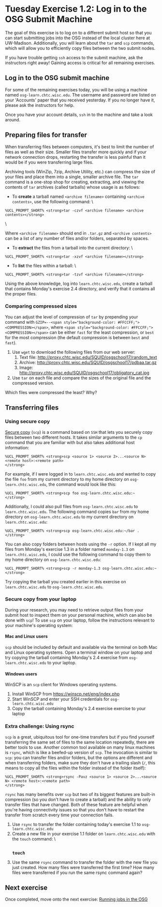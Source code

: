 Tuesday Exercise 1.2: Log in to the OSG Submit Machine
======================================================

The goal of this exercise is to log on to a different submit host so that you can start submitting jobs into the OSG instead of the local cluster here at UW-Madison. Additionally, you will learn about the `tar` and `scp` commands, which will allow you to efficiently copy files between the two submit nodes.

If you have trouble getting `ssh` access to the submit machine, ask the instructors right away! Gaining access is critical for all remaining exercises.

Log in to the OSG submit machine
--------------------------------

For some of the remaining exercises today, you will be using a machine named `osg-learn.chtc.wisc.edu`. The username and password are listed on your 'Accounts' paper that you received yesterday. If you no longer have it, please ask the instructors for help.

Once you have your account details, `ssh` in to the machine and take a look around.

Preparing files for transfer
----------------------------

When transferring files between computers, it's best to limit the number of files as well as their size. Smaller files transfer more quickly and if your network connection drops, restarting the transfer is less painful than it would be if you were transferring large files.

Archiving tools (WinZip, 7zip, Archive Utility, etc.) can compress the size of your files and place them into a single, smaller archive file. The `tar` command is a one-stop shop for creating, extracting, and viewing the contents of `tar` archives (called tarballs) whose usage is as follows:

-   To **create** a tarball named `<archive filename>` containing `<archive contents>`, use the following command: \\

``` console
%UCL_PROMPT_SHORT% <strong>tar -czvf <archive filename> <archive contents></strong>
```

\\ <p> Where `<archive filename>` should end in `.tar.gz` and `<archive contents>` can be a list of any number of files and/or folders, separated by spaces.</p>

-   To **extract** the files from a tarball into the current directory: \\

``` console
%UCL_PROMPT_SHORT% <strong>tar -xzvf <archive filename></strong>
```

-   To **list** the files within a tarball: \\

``` console
%UCL_PROMPT_SHORT% <strong>tar -tzvf <archive filename></strong>
```

Using the above knowledge, log into `learn.chtc.wisc.edu`, create a tarball that contains Monday's exercise 2.4 directory, and verify that it contains all the proper files.

### Comparing compressed sizes

You can adjust the level of compression of `tar` by prepending your command with `GZIP=--<span style="background-color: #FFCCFF;"><COMPRESSION></span>`, where `<span style="background-color: #FFCCFF;"><COMPRESSION></span>` can be either `fast` for the least compression, or `best` for the most compression (the default compression is between `best` and `fast`).

1.  Use `wget` to download the following files from our web server:
    1.  Text file: <http://proxy.chtc.wisc.edu/SQUID/osgschool17/random_text>
    2.  Archive: <http://proxy.chtc.wisc.edu/SQUID/osgschool17/pdbaa.tar.gz>
    3.  Image: <http://proxy.chtc.wisc.edu/SQUID/osgschool17/obligatory_cat.jpg>
2.  Use `tar` on each file and compare the sizes of the original file and the compressed version.

Which files were compressed the least? Why?

Transferring files
------------------

### Using secure copy

[Secure copy](https://en.wikipedia.org/wiki/Secure_copy) (`scp`) is a command based on `SSH` that lets you securely copy files between two different hosts. It takes similar arguments to the `cp` command that you are familiar with but also takes additional host information:

``` console
%UCL_PROMPT_SHORT% <strong>scp <source 1> <source 2>...<source N> <remote host>:<remote path> 
</strong>
```

For example, if I were logged in to `learn.chtc.wisc.edu` and wanted to copy the file `foo` from my current directory to my home directory on `osg-learn.chtc.wisc.edu`, the command would look like this:

``` console
%UCL_PROMPT_SHORT% <strong>scp foo osg-learn.chtc.wisc.edu:~
</strong>
```

Additionally, I could also pull files from `osg-learn.chtc.wisc.edu` to `learn.chtc.wisc.edu`. The following command copies `bar` from my home directory on `osg-learn.chtc.wisc.edu` to my current directory on `learn.chtc.wisc.edu`:

``` console
%UCL_PROMPT_SHORT% <strong>scp osg-learn.chtc.wisc.edu:~/bar .
</strong>
```

You can also copy folders between hosts using the `-r` option. If I kept all my files from Monday's exercise 1.3 in a folder named `monday-1.3` on `learn.chtc.wisc.edu`, I could use the following command to copy them to my home directory on `osg-learn.chtc.wisc.edu`:

``` console
%UCL_PROMPT_SHORT% <strong>scp -r monday-1.3 osg-learn.chtc.wisc.edu:~
</strong>
```

Try copying the tarball you created earlier in this exercise on `learn.chtc.wisc.edu` to `osg-learn.chtc.wisc.edu`.

### Secure copy from your laptop

During your research, you may need to retrieve output files from your submit host to inspect them on your personal machine, which can also be done with `scp`! To use `scp` on your laptop, follow the instructions relevant to your machine's operating system:

#### Mac and Linux users

`scp` should be included by default and available via the terminal on both Mac and Linux operating systems. Open a terminal window on your laptop and try copying the tarball containing Monday's 2.4 exercise from `osg-learn.chtc.wisc.edu` to your laptop.

#### Windows users

WinSCP is an `scp` client for Windows operating systems.

1.  Install WinSCP from <https://winscp.net/eng/index.php>
2.  Start WinSCP and enter your SSH credentials for `osg-learn.chtc.wisc.edu`
3.  Copy the tarball containing Monday's 2.4 exercise exercise to your laptop

### Extra challenge: Using rsync

`scp` is a great, ubiquitous tool for one-time transfers but if you find yourself transferring the same set of files to the same location repeatedly, there are better tools to use. Another common tool available on many linux machines is `rsync`, which is like a beefed-up version of `scp`. The invocation is similar to `scp`: you can transfer files and/or folders, but the options are different and when transferring folders, make sure they don't have a trailing slash (`/`, this means to copy all the files within the folder instead of the folder itself):

``` console
%UCL_PROMPT_SHORT% <strong>rsync -Pavz <source 1> <source 2>...<source N> <remote host>:<remote path> 
</strong>
```

`rsync` has many benefits over `scp` but two of its biggest features are built-in compression (so you don't have to create a tarball) and the ability to only transfer files that have changed. Both of these feature are helpful when you're having connectivity issues so that you don't have to restart the transfer from scratch every time your connection fails.

1.  Use `rsync` to transfer the folder containing today's exercise 1.1 to `osg-learn.chtc.wisc.edu`
2.  Create a new file in your exercise 1.1 folder on `learn.chtc.wisc.edu` with the `touch` command: \\ <pre class="screen"><span class="twiki-macro UCL_PROMPT_SHORT"></span> **touch <filename>**</pre>
3.  Use the same `rsync` command to transfer the folder with the new file you just created. How many files were transferred the first time? How many files were transferred if you run the same rsync command again?

Next exercise
-------------

Once completed, move onto the next exercise: [Running jobs in the OSG](/user-school/2017/materials/day2/part1-ex3-submit-osg.md)

